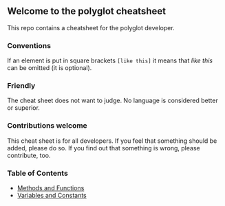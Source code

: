 ## Welcome to the polyglot cheatsheet
This repo contains a cheatsheet for the polyglot developer.

### Conventions
If an element is put in square brackets `[like this]` it means that *like this* can be omitted (it is optional).

### Friendly
The cheat sheet does not want to judge. No language is considered better or superior.

### Contributions welcome
This cheat sheet is for all developers. If you feel that something should be added, please do so. If you find out that something is wrong, please contribute, too.

### Table of Contents
- [Methods and Functions](Methods_and_functions.md)
- [Variables and Constants](Variables_and_Constants.md)
